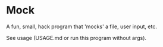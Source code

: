 # Mock
A fun, small, hack program that 'mocks' a file, user input,
etc.

See usage (USAGE.md or run this program without args).
